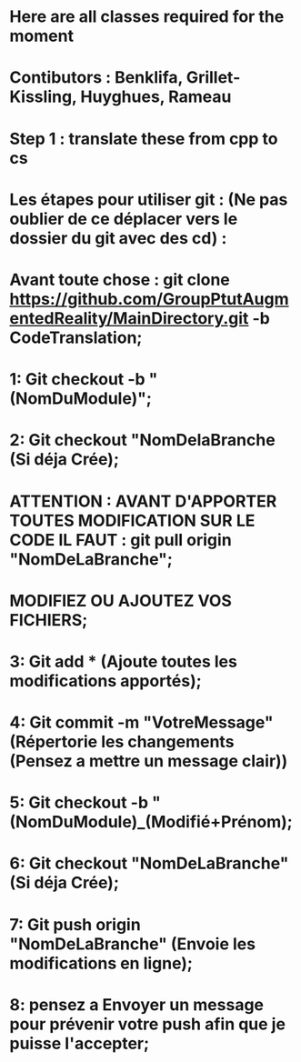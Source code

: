 # Here are all classes required for the moment
# Contibutors : Benklifa, Grillet-Kissling, Huyghues, Rameau
#
#
# Step 1 : translate these from cpp to cs
#
#
#
#
# Les étapes pour utiliser git : (Ne pas oublier de ce déplacer vers le dossier du git avec des cd) :
# Avant toute chose : git clone https://github.com/GroupPtutAugmentedReality/MainDirectory.git -b CodeTranslation;
# 1: Git checkout -b "(NomDuModule)";
# 2: Git checkout "NomDelaBranche (Si déja Crée);
# ATTENTION : AVANT D'APPORTER TOUTES MODIFICATION SUR LE CODE IL FAUT : git pull origin "NomDeLaBranche";
# MODIFIEZ OU AJOUTEZ VOS FICHIERS;
# 3: Git add * (Ajoute toutes les modifications apportés);
# 4: Git commit -m "VotreMessage" (Répertorie les changements (Pensez a mettre un message clair))
# 5: Git checkout -b "(NomDuModule)_(Modifié+Prénom);
# 6: Git checkout "NomDeLaBranche" (Si déja Crée);
# 7: Git push origin "NomDeLaBranche" (Envoie les modifications en ligne);
# 8: pensez a Envoyer un message pour prévenir votre push afin que je puisse l'accepter;
